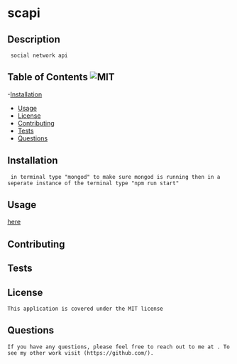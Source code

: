 # scapi

## Description
     social network api
        
## Table of Contents ![MIT](https://img.shields.io/badge/License-MIT-yellow.svg)
   -[Installation](#installation)
   - [Usage](#usage)
   - [License](#license)
   - [Contributing](#contributing)
   - [Tests](#tests)
   - [Questions](#questions) 
        
## Installation
     in terminal type "mongod" to make sure mongod is running then in a seperate instance of the terminal type "npm run start"
        
## Usage
 [here](https://drive.google.com/file/d/1pyyYbjzL2LxBov6Am9ZGgEOfxxd_e2o0/view)
        
## Contributing
    
        
## Tests
    
    
## License
    This application is covered under the MIT license
        
## Questions
    If you have any questions, please feel free to reach out to me at . To see my other work visit (https://github.com/).